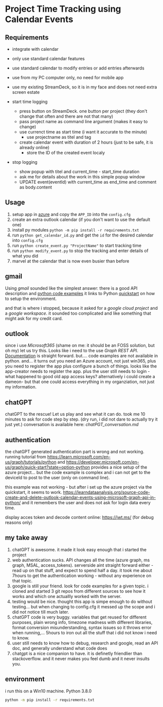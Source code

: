 # Project Time Tracking using Calendar Events

## Requirements

- integrate with calendar
- only use standard calendar features
- use standard calendar to modify entries or add entries afterwards
- use from my PC computer only, no need for mobile app
- use my existing StreamDeck, so it is in my face and does not need extra screen estate

- start time logging
	- press button on StreamDeck. one button per project (they don't change that often and there are not that many)
	- pass project name as command line argument (makes it easy to change)
  - use currenct time as start time (i want it accurate to the minute)
	- use projectname as titel and tag
  - create calendar event with duration of 2 hours (just to be safe, it is already online)
	- store the ID of the created event localy
- stop logging
	- show popup with titel and current_time - start_time duration
  - ask me for details about the work in this simple popup window
  - UPDATE event(eventId) with current_time as end_time and comment as body.content

## Usage

1. setup app in [azure](https://developer.microsoft.com/en-us/graph/quick-start?state=option-python) and copy the `APP_ID` into the `config.cfg`
2. create an extra outlook calendar (if you don't want to use the default one)
3. install py modules `python -m pip install -r requirements.txt`
4. run `python get_calendar_id.py` and get the `id` for the desired calendar into `config.cfg`
5. run `python create_event.py "ProjectName"` to start tracking time
6. run `python modify_event.py` to stop the tracking and enter details of what you did
7. marvel at the calendar that is now even busier than before

## gmail
Using *gmail* sounded like the simplest answer:
there is a good API description and [python code examples](https://developers.google.com/calendar/api/v3/reference/events/insert#examples)
it links to Python [quickstart](https://developers.google.com/calendar/quickstart/python) on how to setup the environment.

and that is where i stopped, because it asked for a *google cloud project* and a *google workspace*. it sounded too complicated and like something that might ask for my credit card.

## outlook
since i use *Microsoft365* (shame on me: it should be an FOSS solution, but oh my) let us try this.
Looks like i need to the use *Graph REST API*. [Documentation](https://learn.microsoft.com/en-us/graph/api/event-update?view=graph-rest-1.0&tabs=http) is straight forward.
but.... code examples are not available in python.
and... it turns out you need an Azure account, not just win365, plus you need to register the app plus configure a bunch of things. looks like the app-creator needs to register the app. plus the user still needs to login - what happened to good old app access keys? alternatively i could create a dameon- but that one could access everything in my organziation, not just my information.


## chatGPT
chatGPT to the rescue! Let us play and see what it can do.
took me 10 minutes to ask for code step by step. (dry run, i did not dare to actually try it just yet.)
conversation is available here: *chatPGT_conversation.md*

## authentication
the chatGPT generated authentication part is wrong and not working.
running tutorial from https://learn.microsoft.com/en-us/graph/tutorials/python and https://developer.microsoft.com/en-us/graph/quick-start?state=option-python provides a nice setup of the azure project... but the code example is complex and i can not get to the deviceId to post to the user (only on command line).

this example was not working - but after i set up the azure project via the quickstart, it seems to work.
https://learndataanalysis.org/source-code-create-and-delete-outlook-calendar-events-using-microsoft-graph-api-in-python/
and it remembers the user and does not ask for login data every time.

display acces token and decode content online: https://jwt.ms/  (for debug reasons only)

## my take away
1. chatGPT is awesome. it made it look easy enough that i started the project
2. web authentication sucks. API changes all the time (azure graph, ms graph, MSAL, access_tokens). serverside aint straight forward either - read up on that stuff, and expect to spend half a day. it took me about 7hours to get the authentication working - without any experience on that topic.
3. google is still your friend. look for code examples for a given topic. i cloned and started 3 git repos from different sources to see how it works and which one actuallly worked with the server.
4. testing would be nice. thought this app is simpe enough to do without testing... but when changing to config.cfg it messed up the scope and i did not notice till much later.
5. chatGPT code is very buggy. variables that get reused for different purposes, plain wrong info, timezone madness with different libraries, format conversion misunderstanding, syntax issues so it throws error when running,... 5hours to iron out all the stuff that i did not know i need to know.
6. user still needs to know how to debug, research and google, read an API doc, and generally understand what code does
7. chatgpt is a nice companion to have. it is definetly friendlier than stackoverflow. and it never makes you feel dumb and it never insults you.

## environment
i run this on a Win10 machine. Python 3.8.0
```bash
python -m pip install -r requirements.txt
```
